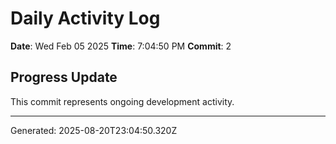 # Daily Activity Log

**Date**: Wed Feb 05 2025
**Time**: 7:04:50 PM
**Commit**: 2

## Progress Update

This commit represents ongoing development activity.

---
Generated: 2025-08-20T23:04:50.320Z
